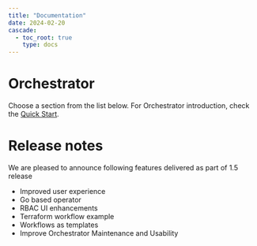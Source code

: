```yaml
---
title: "Documentation"
date: 2024-02-20
cascade:
  - toc_root: true
    type: docs
---
```


# Orchestrator

Choose a section from the list below. For Orchestrator introduction, check the [Quick Start](./quickstart/).

# Release notes

We are pleased to announce following features delivered as part of 1.5 release

* Improved user experience
* Go based operator
* RBAC UI enhancements
* Terraform workflow example
* Workflows as templates
* Improve Orchestrator Maintenance and Usability

